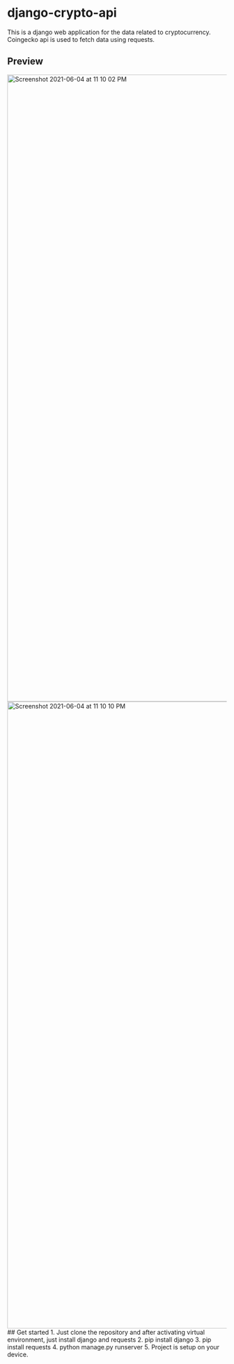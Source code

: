 # django-crypto-api
This is a django web application for the data related to cryptocurrency. Coingecko api is used to fetch data using requests.
## Preview
<img width="1440" alt="Screenshot 2021-06-04 at 11 10 02 PM" src="https://user-images.githubusercontent.com/64217477/120842216-0bdb1d00-c58a-11eb-8e67-8f68da52b79e.png">
<img width="1440" alt="Screenshot 2021-06-04 at 11 10 10 PM" src="https://user-images.githubusercontent.com/64217477/120842220-0d0c4a00-c58a-11eb-9364-679fc7a46beb.png">
## Get started
1. Just clone the repository and after activating virtual environment, just install django and requests
2. pip install django
3. pip install requests
4. python manage.py runserver
5. Project is setup on your device.
